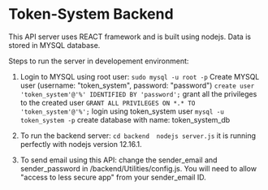 # Token-System Backend
This API server uses REACT framework and is built using nodejs. Data is stored in MYSQL database.

Steps to run the server in developement environment:
1. Login to MYSQL using root user:
	`sudo mysql -u root -p`
Create MYSQL user (username: "token_system", password: "password")
	`create user 'token_system'@'%' IDENTIFIED BY 'password';`
grant all the privileges to the created user
	`GRANT ALL PRIVILEGES ON *.* TO 'token_system'@'%';`
login using token_system user
	`mysql -u token_system -p`
create database with name: token_system_db
 
2. To run the backend server:
	`cd backend 
	nodejs server.js`
it is running perfectly with nodejs version 12.16.1.

3. To send email using this API: change the sender_email and sender_password in /backend/Utilities/config.js.
You will need to allow "access to less secure app" from your sender_email ID.